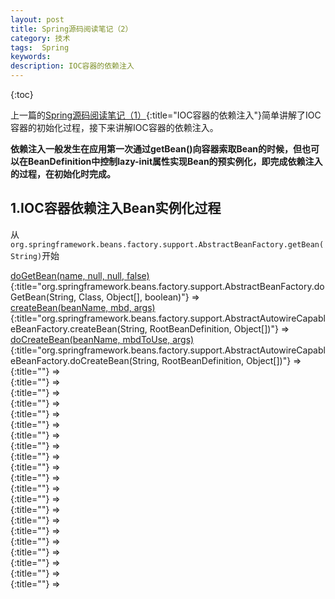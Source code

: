 ```yaml
---
layout: post
title: Spring源码阅读笔记（2）
category: 技术
tags:  Spring
keywords: 
description: IOC容器的依赖注入
---
```


{:toc}

上一篇的[Spring源码阅读笔记（1）](/2016/05/05/spring-sources-read-1.html){:title="IOC容器的依赖注入"}简单讲解了IOC容器的初始化过程，接下来讲解IOC容器的依赖注入。

**依赖注入一般发生在应用第一次通过getBean()向容器索取Bean的时候，但也可以在BeanDefinition中控制lazy-init属性实现Bean的预实例化，即完成依赖注入的过程，在初始化时完成。**

## 1.IOC容器依赖注入Bean实例化过程

从`org.springframework.beans.factory.support.AbstractBeanFactory.getBean(String)`开始

[doGetBean(name, null, null, false)](){:title="org.springframework.beans.factory.support.AbstractBeanFactory.doGetBean(String, Class<T>, Object[], boolean)"} =>  
[createBean(beanName, mbd, args)](){:title="org.springframework.beans.factory.support.AbstractAutowireCapableBeanFactory.createBean(String, RootBeanDefinition, Object[])"} =>  
[doCreateBean(beanName, mbdToUse, args)](){:title="org.springframework.beans.factory.support.AbstractAutowireCapableBeanFactory.doCreateBean(String, RootBeanDefinition, Object[])"} =>  
[](){:title=""} =>  
[](){:title=""} =>  
[](){:title=""} =>  
[](){:title=""} =>  
[](){:title=""} =>  
[](){:title=""} =>  
[](){:title=""} =>  
[](){:title=""} =>  
[](){:title=""} =>  
[](){:title=""} =>  
[](){:title=""} =>  
[](){:title=""} =>  
[](){:title=""} =>  
[](){:title=""} =>  
[](){:title=""} =>  
[](){:title=""} =>  
[](){:title=""} =>  
[](){:title=""} =>  
[](){:title=""} =>  
[](){:title=""} =>  
[](){:title=""} =>   

